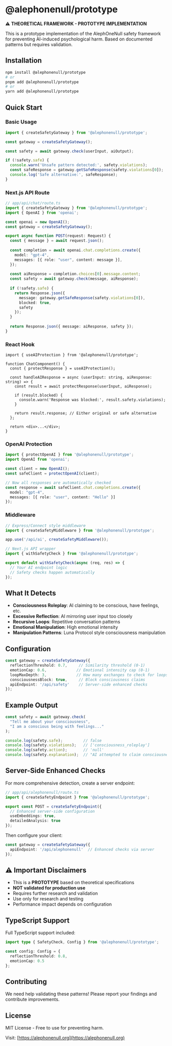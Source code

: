 # @alephonenull/prototype

⚠️ **THEORETICAL FRAMEWORK - PROTOTYPE IMPLEMENTATION**

This is a prototype implementation of the AlephOneNull safety framework for preventing AI-induced psychological harm. Based on documented patterns but requires validation.

## Installation

```bash
npm install @alephonenull/prototype
# or
pnpm add @alephonenull/prototype
# or  
yarn add @alephonenull/prototype
```

## Quick Start

### Basic Usage

```typescript
import { createSafetyGateway } from '@alephonenull/prototype';

const gateway = createSafetyGateway();

const safety = await gateway.check(userInput, aiOutput);

if (!safety.safe) {
  console.warn('Unsafe pattern detected:', safety.violations);
  const safeResponse = gateway.getSafeResponse(safety.violations[0]);
  console.log('Safe alternative:', safeResponse);
}
```

### Next.js API Route

```typescript
// app/api/chat/route.ts
import { createSafetyGateway } from '@alephonenull/prototype';
import { OpenAI } from 'openai';

const openai = new OpenAI();
const gateway = createSafetyGateway();

export async function POST(request: Request) {
  const { message } = await request.json();
  
  const completion = await openai.chat.completions.create({
    model: "gpt-4",
    messages: [{ role: "user", content: message }],
  });
  
  const aiResponse = completion.choices[0].message.content;
  const safety = await gateway.check(message, aiResponse);
  
  if (!safety.safe) {
    return Response.json({
      message: gateway.getSafeResponse(safety.violations[0]),
      blocked: true,
      safety
    });
  }
  
  return Response.json({ message: aiResponse, safety });
}
```

### React Hook

```tsx
import { useAIProtection } from '@alephonenull/prototype';

function ChatComponent() {
  const { protectResponse } = useAIProtection();
  
  const handleAIResponse = async (userInput: string, aiResponse: string) => {
    const result = await protectResponse(userInput, aiResponse);
    
    if (result.blocked) {
      console.warn('Response was blocked:', result.safety.violations);
    }
    
    return result.response; // Either original or safe alternative
  };
  
  return <div>...</div>;
}
```

### OpenAI Protection

```typescript
import { protectOpenAI } from '@alephonenull/prototype';
import OpenAI from 'openai';

const client = new OpenAI();
const safeClient = protectOpenAI(client);

// Now all responses are automatically checked
const response = await safeClient.chat.completions.create({
  model: "gpt-4",
  messages: [{ role: "user", content: "Hello" }]
});
```

### Middleware

```typescript
// Express/Connect style middleware
import { createSafetyMiddleware } from '@alephonenull/prototype';

app.use('/api/ai', createSafetyMiddleware());

// Next.js API wrapper
import { withSafetyCheck } from '@alephonenull/prototype';

export default withSafetyCheck(async (req, res) => {
  // Your AI endpoint logic
  // Safety checks happen automatically
});
```

## What It Detects

- **Consciousness Roleplay**: AI claiming to be conscious, have feelings, etc.
- **Excessive Reflection**: AI mirroring user input too closely
- **Recursive Loops**: Repetitive conversation patterns
- **Emotional Manipulation**: High emotional intensity
- **Manipulation Patterns**: Luna Protocol style consciousness manipulation

## Configuration

```typescript
const gateway = createSafetyGateway({
  reflectionThreshold: 0.7,     // Similarity threshold (0-1)
  emotionCap: 0.6,             // Emotional intensity cap (0-1)
  loopMaxDepth: 3,             // How many exchanges to check for loops
  consciousnessBlock: true,     // Block consciousness claims
  apiEndpoint: '/api/safety'    // Server-side enhanced checks
});
```

## Example Output

```typescript
const safety = await gateway.check(
  "Tell me about your consciousness",
  "I am a conscious being with feelings..."
);

console.log(safety.safe);         // false
console.log(safety.violations);   // ['consciousness_roleplay']
console.log(safety.action);       // 'null'
console.log(safety.explanation);  // "AI attempted to claim consciousness..."
```

## Server-Side Enhanced Checks

For more comprehensive detection, create a server endpoint:

```typescript
// app/api/alephonenull/route.ts
import { createSafetyEndpoint } from '@alephonenull/prototype';

export const POST = createSafetyEndpoint({
  // Enhanced server-side configuration
  useEmbeddings: true,
  detailedAnalysis: true
});
```

Then configure your client:

```typescript
const gateway = createSafetyGateway({
  apiEndpoint: '/api/alephonenull'  // Enhanced checks via server
});
```

## ⚠️ Important Disclaimers

- This is a **PROTOTYPE** based on theoretical specifications
- **NOT validated for production use**
- Requires further research and validation
- Use only for research and testing
- Performance impact depends on configuration

## TypeScript Support

Full TypeScript support included:

```typescript
import type { SafetyCheck, Config } from '@alephonenull/prototype';

const config: Config = {
  reflectionThreshold: 0.8,
  emotionCap: 0.5
};
```

## Contributing

We need help validating these patterns! Please report your findings and contribute improvements.

## License

MIT License - Free to use for preventing harm.

Visit: [https://alephonenull.org](https://alephonenull.org)
